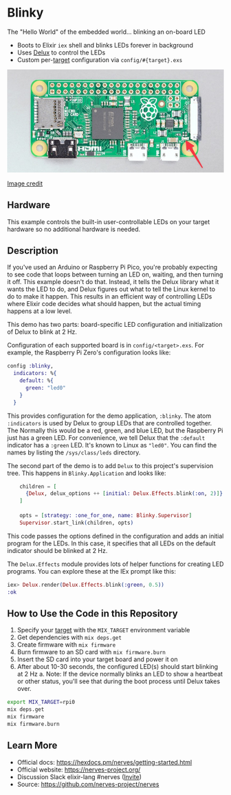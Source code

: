 # Blinky

The "Hello World" of the embedded world... blinking an on-board LED

* Boots to Elixir `iex` shell and blinks LEDs forever in background
* Uses [Delux](https://hexdocs.pm/delux/readme.html) to control the LEDs
* Custom per-[target] configuration via `config/#{target}.exs`

[![Raspberry Pi Zero W onboard LED](assets/rpi0-onboard-led.jpg)](https://www.raspberrypi.com/products/raspberry-pi-zero)

[Image credit](https://www.raspberrypi.com/products/raspberry-pi-zero)

## Hardware

This example controls the built-in user-controllable LEDs on your target
hardware so no additional hardware is needed.

## Description

If you've used an Arduino or Raspberry Pi Pico, you're probably expecting to see
code that loops between turning an LED on, waiting, and then turning it off.
This example doesn't do that. Instead, it tells the Delux library what it wants
the LED to do, and Delux figures out what to tell the Linux kernel to do to make
it happen. This results in an efficient way of controlling LEDs where Elixir
code decides what should happen, but the actual timing happens at a low level.

This demo has two parts: board-specific LED configuration and initialization of
Delux to blink at 2 Hz.

Configuration of each supported board is in `config/<target>.exs`. For example,
the Raspberry Pi Zero's configuration looks like:

```elixir
config :blinky,
  indicators: %{
    default: %{
      green: "led0"
    }
  }
```

This provides configuration for the demo application, `:blinky`. The atom
`:indicators` is used by Delux to group LEDs that are controlled together. The
Normally this would be a red, green, and blue LED, but the Raspberry Pi just has
a green LED. For convenience, we tell Delux that the `:default` indicator has a
`:green` LED. It's known to Linux as `"led0"`. You can find the names by listing
the `/sys/class/leds` directory.

The second part of the demo is to add `Delux` to this project's supervision
tree. This happens in `Blinky.Application` and looks like:

```elixir
    children = [
      {Delux, delux_options ++ [initial: Delux.Effects.blink(:on, 2)]}
    ]

    opts = [strategy: :one_for_one, name: Blinky.Supervisor]
    Supervisor.start_link(children, opts)
```

This code passes the options defined in the configuration and adds an initial
program for the LEDs. In this case, it specifies that all LEDs on the default
indicator should be blinked at 2 Hz.

The `Delux.Effects` module provides lots of helper functions for creating LED
programs. You can explore these at the IEx prompt like this:

```elixir
iex> Delux.render(Delux.Effects.blink(:green, 0.5))
:ok
```

## How to Use the Code in this Repository

1. Specify your [target] with the `MIX_TARGET` environment variable
2. Get dependencies with `mix deps.get`
3. Create firmware with `mix firmware`
4. Burn firmware to an SD card with `mix firmware.burn`
5. Insert the SD card into your target board and power it on
6. After about 10-30 seconds, the configured LED(s) should start blinking at 2 Hz
  a. Note: If the device normally blinks an LED to show a heartbeat or other status, you'll see that during the boot process until Delux takes over.

```bash
export MIX_TARGET=rpi0
mix deps.get
mix firmware
mix firmware.burn
```

## Learn More

* Official docs: https://hexdocs.pm/nerves/getting-started.html
* Official website: https://nerves-project.org/
* Discussion Slack elixir-lang #nerves ([Invite](https://elixir-slackin.herokuapp.com/))
* Source: https://github.com/nerves-project/nerves

[target]: https://hexdocs.pm/nerves/targets.html
